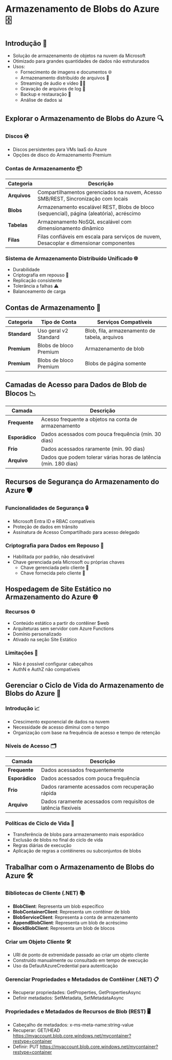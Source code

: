 # Armazenamento de Blobs do Azure 🗄️

## Introdução 🌟
- Solução de armazenamento de objetos na nuvem da Microsoft
- Otimizado para grandes quantidades de dados não estruturados
- Usos:
  - Fornecimento de imagens e documentos 🌐
  - Armazenamento distribuído de arquivos 📁
  - Streaming de áudio e vídeo 🎵🎥
  - Gravação de arquivos de log 📝
  - Backup e restauração 🔄
  - Análise de dados 📊

## Explorar o Armazenamento de Blobs do Azure 🔍
### Discos 💿
- Discos persistentes para VMs IaaS do Azure
- Opções de disco do Armazenamento Premium

### Contas de Armazenamento 📦
| Categoria    | Descrição                                                                                 |
|--------------|-------------------------------------------------------------------------------------------|
| **Arquivos** | Compartilhamentos gerenciados na nuvem, Acesso SMB/REST, Sincronização com locais         |
| **Blobs**    | Armazenamento escalável REST, Blobs de bloco (sequencial), página (aleatória), acréscimo  |
| **Tabelas**  | Armazenamento NoSQL escalável com dimensionamento dinâmico                                |
| **Filas**    | Filas confiáveis em escala para serviços de nuvem, Desacoplar e dimensionar componentes   |

### Sistema de Armazenamento Distribuído Unificado 🌐
- Durabilidade
- Criptografia em repouso 🔐
- Replicação consistente
- Tolerância a falhas ⚠️
- Balanceamento de carga

## Contas de Armazenamento 📂
| Categoria   | Tipo de Conta               | Serviços Compatíveis                                |
|-------------|-----------------------------|----------------------------------------------------|
| **Standard**| Uso geral v2 Standard       | Blob, fila, armazenamento de tabela, arquivos       |
| **Premium** | Blobs de bloco Premium      | Armazenamento de blob                               |
| **Premium** | Blobs de bloco Premium      | Blobs de página somente                             |

## Camadas de Acesso para Dados de Blob de Blocos 📉
| Camada      | Descrição                                                                                   |
|-------------|---------------------------------------------------------------------------------------------|
| **Frequente** | Acesso frequente a objetos na conta de armazenamento                                      |
| **Esporádico** | Dados acessados com pouca frequência (mín. 30 dias)                                       |
| **Frio**      | Dados acessados raramente (mín. 90 dias)                                                   |
| **Arquivo**   | Dados que podem tolerar várias horas de latência (mín. 180 dias)                           |

## Recursos de Segurança do Armazenamento do Azure 🛡️
### Funcionalidades de Segurança 🔒
- Microsoft Entra ID e RBAC compatíveis
- Proteção de dados em trânsito
- Assinatura de Acesso Compartilhado para acesso delegado

### Criptografia para Dados em Repouso 🔑
- Habilitada por padrão, não desativável
- Chave gerenciada pela Microsoft ou próprias chaves
  - Chave gerenciada pelo cliente 🔐
  - Chave fornecida pelo cliente 🔑

## Hospedagem de Site Estático no Armazenamento do Azure 🌐
### Recursos ⚙️
- Conteúdo estático a partir do contêiner $web
- Arquiteturas sem servidor com Azure Functions
- Domínio personalizado
- Ativado na seção Site Estático

### Limitações 🚫
- Não é possível configurar cabeçalhos
- AuthN e AuthZ não compatíveis

## Gerenciar o Ciclo de Vida do Armazenamento de Blobs do Azure 🔄
### Introdução 📈
- Crescimento exponencial de dados na nuvem
- Necessidade de acesso diminui com o tempo
- Organização com base na frequência de acesso e tempo de retenção

### Níveis de Acesso 🗂️
| Camada      | Descrição                                                                                   |
|-------------|---------------------------------------------------------------------------------------------|
| **Frequente** | Dados acessados frequentemente                                                           |
| **Esporádico** | Dados acessados com pouca frequência                                                     |
| **Frio**      | Dados raramente acessados com recuperação rápida                                          |
| **Arquivo**   | Dados raramente acessados com requisitos de latência flexíveis                            |

### Políticas de Ciclo de Vida 📜
- Transferência de blobs para armazenamento mais esporádico
- Exclusão de blobs no final do ciclo de vida
- Regras diárias de execução
- Aplicação de regras a contêineres ou subconjuntos de blobs

## Trabalhar com o Armazenamento de Blobs do Azure 🛠️
### Bibliotecas de Cliente (.NET) 📚
- **BlobClient**: Representa um blob específico
- **BlobContainerClient**: Representa um contêiner de blob
- **BlobServiceClient**: Representa a conta de armazenamento
- **AppendBlobClient**: Representa um blob de acréscimo
- **BlockBlobClient**: Representa um blob de blocos

### Criar um Objeto Cliente 🛠️
- URI de ponto de extremidade passado ao criar um objeto cliente
- Construído manualmente ou consultado em tempo de execução
- Uso da DefaultAzureCredential para autenticação

### Gerenciar Propriedades e Metadados de Contêiner (.NET) 📋
- Recuperar propriedades: GetProperties, GetPropertiesAsync
- Definir metadados: SetMetadata, SetMetadataAsync

### Propriedades e Metadados de Recursos de Blob (REST) 🖥️
- Cabeçalho de metadados: x-ms-meta-name:string-value
- Recuperar: GET/HEAD https://myaccount.blob.core.windows.net/mycontainer?restype=container
- Definir: PUT https://myaccount.blob.core.windows.net/mycontainer?restype=container
